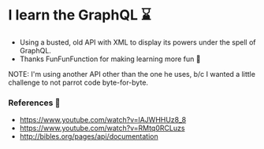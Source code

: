 # I learn the GraphQL ⌛️

* Using a busted, old API with XML to display its powers under the spell of GraphQL.
* Thanks FunFunFunction for making learning more fun 🎉

NOTE: I'm using another API other than the one he uses, b/c I wanted a little challenge to not parrot code byte-for-byte.

### References 📖

* https://www.youtube.com/watch?v=lAJWHHUz8_8
* https://www.youtube.com/watch?v=RMtq0RCLuzs
* http://bibles.org/pages/api/documentation
